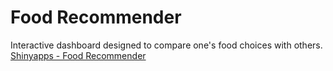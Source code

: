 # Food Recommender
Interactive dashboard designed to compare one's food choices with others.<br>
[Shinyapps - Food Recommender](https://azywot.shinyapps.io/interactive-dashboard/)
